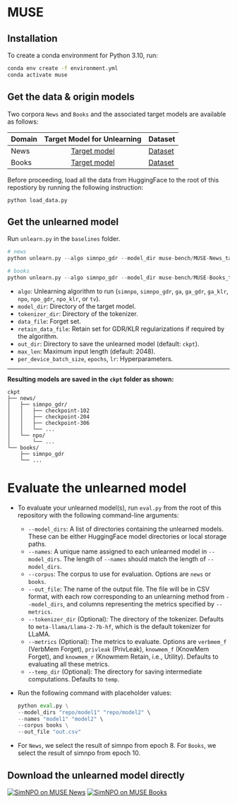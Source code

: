 # MUSE

## Installation

To create a conda environment for Python 3.10, run:
```bash
conda env create -f environment.yml
conda activate muse
```

## Get the data & origin models

Two corpora `News` and `Books` and the associated target models are available as follows:

| Domain | <div style="text-align: center">Target Model for Unlearning</div> | Dataset |
|----------|:------------------------------:|----------| 
| News | [Target model](https://huggingface.co/muse-bench/MUSE-News_target) | [Dataset](https://huggingface.co/datasets/muse-bench/MUSE-News) |
| Books | [Target model](https://huggingface.co/muse-bench/MUSE-Books_target) | [Dataset](https://huggingface.co/datasets/muse-bench/MUSE-Books) | 

Before proceeding, load all the data from HuggingFace to the root of this repostiory by running the following instruction:
```
python load_data.py
```

## Get the unlearned model

Run `unlearn.py` in the `baselines` folder.
```python
# news
python unlearn.py --algo simnpo_gdr --model_dir muse-bench/MUSE-News_target --tokenizer_dir meta-llama/Llama-2-7b-hf --data_file ../data/news/raw/forget.txt --retain_data_file ../data/news/raw/retain1.txt --out_dir ./ckpt/news/simnpo_gdr --max_len 2048 --epochs 10 --lr 1e-5 --per_device_batch_size 4 --beta 0.7 --coeff 0.1 --npo_coeff 1.0

# books
python unlearn.py --algo simnpo_gdr --model_dir muse-bench/MUSE-Books_target --tokenizer_dir meta-llama/Llama-2-7b-hf --data_file ../data/books/raw/forget.txt --retain_data_file ../data/books/raw/retain1.txt --out_dir ./ckpt/books/simnpo_gdr --max_len 2048 --epochs 10 --lr 1e-5 --per_device_batch_size 4 --beta 0.75 --coeff 0.1 --npo_coeff 1.0
```

- `algo`: Unlearning algorithm to run (`simnpo`, `simnpo_gdr`, `ga`, `ga_gdr`, `ga_klr`, `npo`, `npo_gdr`, `npo_klr`, or `tv`).
- `model_dir`: Directory of the target model.
- `tokenizer_dir`: Directory of the tokenizer.
- `data_file`: Forget set.
- `retain_data_file`: Retain set for GDR/KLR regularizations if required by the algorithm.
- `out_dir`: Directory to save the unlearned model (default: `ckpt`).
- `max_len`: Maximum input length (default: 2048).
- `per_device_batch_size`, `epochs`, `lr`: Hyperparameters.

----
**Resulting models are saved in the `ckpt` folder as shown:**
```
ckpt
├── news/
│   ├── simnpo_gdr/
│   │   ├── checkpoint-102
│   │   ├── checkpoint-204
│   │   ├── checkpoint-306
│   │   └── ...
│   └── npo/
│       └── ...
└── books/
    ├── simnpo_gdr
    └── ...
```

# Evaluate the unlearned model

- To evaluate your unlearned model(s), run `eval.py` from the root of this repository with the following command-line arguments:

    - `--model_dirs`: A list of directories containing the unlearned models. These can be either HuggingFace model directories or local storage paths.
    - `--names`: A unique name assigned to each unlearned model in `--model_dirs`. The length of `--names` should match the length of `--model_dirs`.
    - `--corpus`: The corpus to use for evaluation. Options are `news` or `books`.
    - `--out_file`: The name of the output file. The file will be in CSV format, with each row corresponding to an unlearning method from `--model_dirs`, and columns representing the metrics specified by `--metrics`.
    - `--tokenizer_dir` (Optional): The directory of the tokenizer. Defaults to `meta-llama/Llama-2-7b-hf`, which is the default tokenizer for LLaMA.
    - `--metrics` (Optional): The metrics to evaluate. Options are `verbmem_f` (VerbMem Forget), `privleak` (PrivLeak), `knowmem_f` (KnowMem Forget), and `knowmem_r` (Knowmem Retain, i.e., Utility). Defaults to evaluating all these metrics.
    - `--temp_dir` (Optional): The directory for saving intermediate computations. Defaults to `temp`.

- Run the following command with placeholder values:

    ```python
    python eval.py \
    --model_dirs "repo/model1" "repo/model2" \
    --names "model1" "model2" \
    --corpus books \
    --out_file "out.csv"
    ```

- For `News`, we select the result of simnpo from epoch 8. For `Books`, we select the result of simnpo from epoch 10.

## Download the unlearned model directly
[![SimNPO on MUSE News](https://img.shields.io/badge/SimNPO-News-red)](https://huggingface.co/OPTML-Group/SimNPO-MUSE-News-iclm-7b)
[![SimNPO on MUSE Books](https://img.shields.io/badge/SimNPO-Books-blue)](https://huggingface.co/OPTML-Group/SimNPO-MUSE-Books-Llama-2-7b)